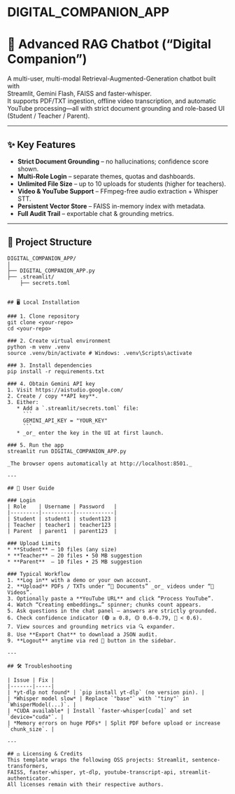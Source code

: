 # DIGITAL_COMPANION_APP
# 🧠 Advanced RAG Chatbot (“Digital Companion”)

A multi-user, multi-modal Retrieval-Augmented-Generation chatbot built with  
Streamlit, Gemini Flash, FAISS and faster-whisper.  
It supports PDF/TXT ingestion, offline video transcription, and automatic
YouTube processing—all with strict document grounding and role-based UI
(Student / Teacher / Parent).

---

## ✨ Key Features
* **Strict Document Grounding** – no hallucinations; confidence score shown.  
* **Multi-Role Login** – separate themes, quotas and dashboards.  
* **Unlimited File Size** – up to 10 uploads for students (higher for teachers).  
* **Video & YouTube Support** – FFmpeg-free audio extraction + Whisper STT.  
* **Persistent Vector Store** – FAISS in-memory index with metadata.  
* **Full Audit Trail** – exportable chat & grounding metrics.

---

## 📁 Project Structure

```
DIGITAL_COMPANION_APP/
│
├── DIGITAL_COMPANION_APP.py
├── .streamlit/
    ├── secrets.toml


## 🖥️ Local Installation

### 1. Clone repository  
git clone <your-repo>
cd <your-repo>

### 2. Create virtual environment  
python -m venv .venv
source .venv/bin/activate # Windows: .venv\Scripts\activate

### 3. Install dependencies  
pip install -r requirements.txt

### 4. Obtain Gemini API key  
1. Visit https://aistudio.google.com/  
2. Create / copy **API key**.  
3. Either:  
   * Add a `.streamlit/secrets.toml` file:  
     ```
     GEMINI_API_KEY = "YOUR_KEY"
     ```  
   * _or_ enter the key in the UI at first launch.

### 5. Run the app  
streamlit run DIGITAL_COMPANION_APP.py

_The browser opens automatically at http://localhost:8501._

---

## 🚀 User Guide

### Login
| Role    | Username | Password   |
|---------|----------|------------|
| Student | student1 | student123 |
| Teacher | teacher1 | teacher123 |
| Parent  | parent1  | parent123  |

### Upload Limits  
* **Student** – 10 files (any size)  
* **Teacher** – 20 files • 50 MB suggestion  
* **Parent**  – 10 files • 25 MB suggestion  

### Typical Workflow
1. **Log in** with a demo or your own account.  
2. **Upload** PDFs / TXTs under “📄 Documents” _or_ videos under “🎥 Videos”.  
3. Optionally paste a **YouTube URL** and click “Process YouTube”.  
4. Watch “Creating embeddings…” spinner; chunks count appears.  
5. Ask questions in the chat panel – answers are strictly grounded.  
6. Check confidence indicator (🟢 ≥ 0.8, 🟡 0.6-0.79, 🔴 < 0.6).  
7. View sources and grounding metrics via 🔍 expander.  
8. Use **Export Chat** to download a JSON audit.  
9. **Logout** anytime via red 🚪 button in the sidebar.

---

## 🛠️ Troubleshooting

| Issue | Fix |
|-------|-----|
| *yt-dlp not found* | `pip install yt-dlp` (no version pin). |
| *Whisper model slow* | Replace `"base"` with `"tiny"` in `WhisperModel(...)`. |
| *CUDA available* | Install `faster-whisper[cuda]` and set `device="cuda"`. |
| *Memory errors on huge PDFs* | Split PDF before upload or increase `chunk_size`. |

---

## ⚖️ Licensing & Credits
This template wraps the following OSS projects: Streamlit, sentence-transformers,
FAISS, faster-whisper, yt-dlp, youtube-transcript-api, streamlit-authenticator.
All licenses remain with their respective authors.
